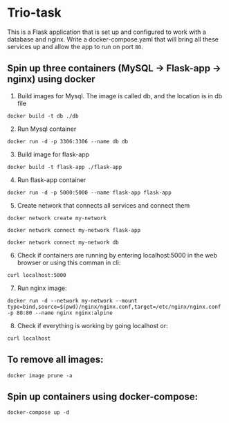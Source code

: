 # Trio-task

This is a Flask application that is set up and configured to work with a database and nginx. Write a docker-compose.yaml that will bring all these services up and allow the app to run on port `80`.

## Spin up three containers (MySQL -> Flask-app -> nginx) using docker
1. Build images for Mysql. The image is called db, and the location is in db file
```
docker build -t db ./db
```
2. Run Mysql container
```
docker run -d -p 3306:3306 --name db db 
```
3. Build image for flask-app
```
docker build -t flask-app ./flask-app
```
4. Run flask-app container 
```
docker run -d -p 5000:5000 --name flask-app flask-app
```
5. Create network that connects all services and connect them
```
docker network create my-network
```
```
docker network connect my-network flask-app
```
```
docker network connect my-network db
```
6. Check if containers are running by entering localhost:5000 in the web browser or using this comman in cli:
```
curl localhost:5000
```

7. Run nginx image:
```
docker run -d --network my-network --mount type=bind,source=$(pwd)/nginx/nginx.conf,target=/etc/nginx/nginx.conf -p 80:80 --name nginx nginx:alpine
```

8. Check if everything is working by going localhost or:
```
curl localhost
```

## To remove all images:
```
docker image prune -a
```
## Spin up containers using docker-compose:
```
docker-compose up -d
```
